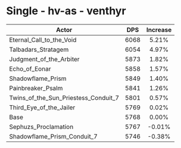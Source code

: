 # Single - hv-as - venthyr
| Actor | DPS | Increase |
|---|:---:|:---:|
|Eternal_Call_to_the_Void|6068|5.21%|
|Talbadars_Stratagem|6054|4.97%|
|Judgment_of_the_Arbiter|5873|1.82%|
|Echo_of_Eonar|5858|1.57%|
|Shadowflame_Prism|5849|1.40%|
|Painbreaker_Psalm|5841|1.26%|
|Twins_of_the_Sun_Priestess_Conduit_7|5801|0.57%|
|Third_Eye_of_the_Jailer|5769|0.02%|
|Base|5768|0.00%|
|Sephuzs_Proclamation|5767|-0.01%|
|Shadowflame_Prism_Conduit_7|5746|-0.38%|
